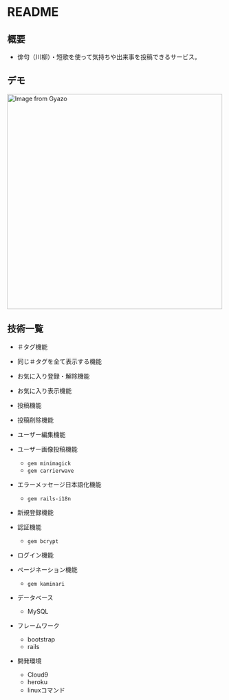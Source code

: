 # README

## 概要
- 俳句（川柳）・短歌を使って気持ちや出来事を投稿できるサービス。

## デモ
<img src="https://i.gyazo.com/bfec58d183d8c2a884d111a80cabde07.gif" alt="Image from Gyazo" width="500"/>

## 技術一覧
- ＃タグ機能
- 同じ＃タグを全て表示する機能
- お気に入り登録・解除機能
- お気に入り表示機能
- 投稿機能
- 投稿削除機能
- ユーザー編集機能
- ユーザー画像投稿機能
    - `gem minimagick`
    - `gem carrierwave`
- エラーメッセージ日本語化機能
    - `gem rails-i18n`
- 新規登録機能
- 認証機能
    - `gem bcrypt`
- ログイン機能
- ページネーション機能
    - `gem kaminari`
    
- データベース
    - MySQL
- フレームワーク
    - bootstrap 
    - rails
- 開発環境
    - Cloud9 
    - heroku 
    - linuxコマンド



